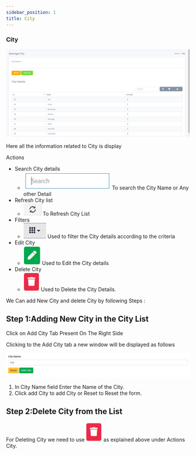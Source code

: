 ```yaml
---
sidebar_position: 1
title: City
---
```


### City

<div class="promo">
    <img class="bordered" src="/img/city_tab.jpg" alt="sample3"/>
</div>

Here all the information related to City is display

Actions

- Search City details
  - <div class="promo">
        <img class="bordered" src="/img/search_tab.jpg" alt="sample3"/> To search the City Name or Any other Detail
    </div>
- Refresh City list
  - <div class="promo">
        <img class="bordered" src="/img/refresh_tab.jpg" alt="sample3"/> To Refresh City List
    </div>
- Filters
  - <div class="promo">
        <img class="bordered" src="/img/filter_tab.jpg" alt="sample3"/> Used to filter the City details according to the criteria
    </div>
- Edit City
  - <div class="promo">
        <img class="bordered" src="/img/edit_tab.jpg" alt="sample3"/> Used to Edit the City details
    </div>
- Delete City
  - <div class="promo">
        <img class="bordered" src="/img/delete1_tab.jpg" alt="sample3"/> Used to Delete the City Details.
    </div>

We Can add New City and delete City by following Steps :

## Step 1:Adding New City in the City List

Click on Add City Tab Present On The Right Side

Clicking to the Add City tab a new window will be displayed as follows

<div class="promo">
    <img class="bordered" src="/img/new_city2.jpg" alt="sample3"/>
</div>

1.  In City Name field Enter the Name of the City.
2.  Click add City to add City or Reset to Reset the form.

## Step 2:Delete City from the List

For Deleting City we need to use <img src="/img/delete1_tab.jpg"/> as explained above under Actions City. 
